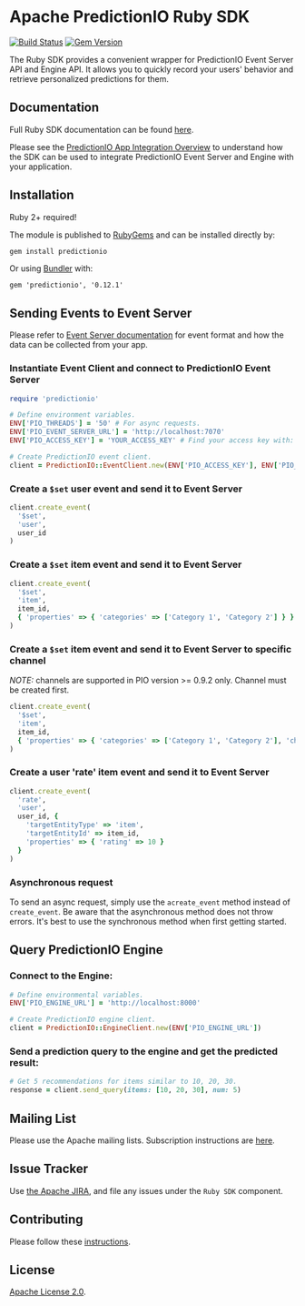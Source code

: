 <!--
Licensed to the Apache Software Foundation (ASF) under one or more
contributor license agreements.  See the NOTICE file distributed with
this work for additional information regarding copyright ownership.
The ASF licenses this file to You under the Apache License, Version 2.0
(the "License"); you may not use this file except in compliance with
the License.  You may obtain a copy of the License at

    http://www.apache.org/licenses/LICENSE-2.0

Unless required by applicable law or agreed to in writing, software
distributed under the License is distributed on an "AS IS" BASIS,
WITHOUT WARRANTIES OR CONDITIONS OF ANY KIND, either express or implied.
See the License for the specific language governing permissions and
limitations under the License.
-->

# Apache PredictionIO Ruby SDK

[![Build Status](https://api.travis-ci.org/apache/predictionio-sdk-ruby.svg?branch=develop)](https://github.com/apache/predictionio-sdk-ruby)
[![Gem Version](https://badge.fury.io/rb/predictionio.svg)](http://badge.fury.io/rb/predictionio)

The Ruby SDK provides a convenient wrapper for PredictionIO Event Server API and
Engine API. It allows you to quickly record your users' behavior and retrieve
personalized predictions for them.

## Documentation

Full Ruby SDK documentation can be found [here](http://www.rubydoc.info/github/apache/incubator-predictionio-sdk-ruby).

Please see the [PredictionIO App Integration
Overview](http://predictionio.apache.org/appintegration/) to
understand how the SDK can be used to integrate PredictionIO Event Server and
Engine with your application.

## Installation

Ruby 2+ required!

The module is published to [RubyGems](http://rubygems.org/gems/predictionio) and
can be installed directly by:

```sh
gem install predictionio
```

Or using [Bundler](http://bundler.io/) with:

```
gem 'predictionio', '0.12.1'
```

## Sending Events to Event Server

Please refer to [Event Server
documentation](http://predictionio.apache.org/datacollection/) for
event format and how the data can be collected from your app.

### Instantiate Event Client and connect to PredictionIO Event Server

```ruby
require 'predictionio'

# Define environment variables.
ENV['PIO_THREADS'] = '50' # For async requests.
ENV['PIO_EVENT_SERVER_URL'] = 'http://localhost:7070'
ENV['PIO_ACCESS_KEY'] = 'YOUR_ACCESS_KEY' # Find your access key with: `$ pio app list`.

# Create PredictionIO event client.
client = PredictionIO::EventClient.new(ENV['PIO_ACCESS_KEY'], ENV['PIO_EVENT_SERVER_URL'], Integer(ENV['PIO_THREADS']))
```

### Create a `$set` user event and send it to Event Server

```ruby
client.create_event(
  '$set',
  'user',
  user_id
)

```

### Create a `$set` item event and send it to Event Server

```ruby
client.create_event(
  '$set',
  'item',
  item_id,
  { 'properties' => { 'categories' => ['Category 1', 'Category 2'] } }
)
```

### Create a `$set` item event and send it to Event Server to specific channel

*NOTE:* channels are supported in PIO version >= 0.9.2 only. Channel must be created first.

```ruby
client.create_event(
  '$set',
  'item',
  item_id,
  { 'properties' => { 'categories' => ['Category 1', 'Category 2'], 'channel' => 'test-channel'} }
)
```

### Create a user 'rate' item event and send it to Event Server

```ruby
client.create_event(
  'rate',
  'user',
  user_id, {
    'targetEntityType' => 'item',
    'targetEntityId' => item_id,
    'properties' => { 'rating' => 10 }
  }
)
```

### Asynchronous request

To send an async request, simply use the `acreate_event` method instead of
`create_event`. Be aware that the asynchronous method does not throw errors.
It's best to use the synchronous method when first getting started.

## Query PredictionIO Engine

### Connect to the Engine:

```ruby
# Define environmental variables.
ENV['PIO_ENGINE_URL'] = 'http://localhost:8000'

# Create PredictionIO engine client.
client = PredictionIO::EngineClient.new(ENV['PIO_ENGINE_URL'])
```

### Send a prediction query to the engine and get the predicted result:

```ruby
# Get 5 recommendations for items similar to 10, 20, 30.
response = client.send_query(items: [10, 20, 30], num: 5)
```

## Mailing List

Please use the Apache mailing lists. Subscription instructions are
[here](http://predictionio.apache.org/support/).

## Issue Tracker

Use [the Apache JIRA](https://issues.apache.org/jira/browse/PIO), and file any
issues under the `Ruby SDK` component.

## Contributing

Please follow these
[instructions](http://predictionio.apache.org/community/contribute-code/).

## License

[Apache License 2.0](http://www.apache.org/licenses/LICENSE-2.0).
